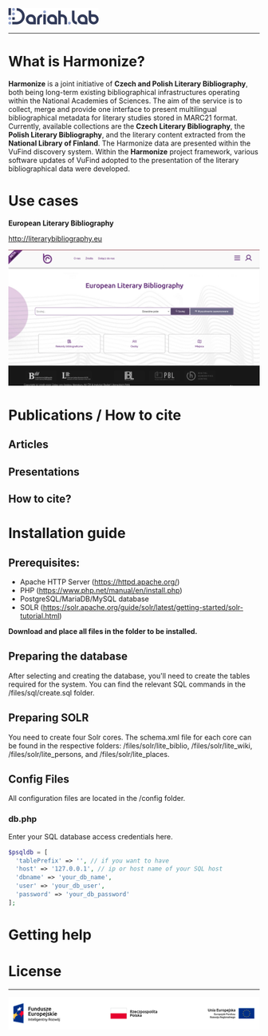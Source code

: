 
![alt text](https://github.com/CHC-Computations/Harmonize/blob/main/logo-1.png?raw=true)

---

# What is Harmonize?

**Harmonize** is a joint initiative of **Czech and Polish Literary Bibliography**, both being long-term existing bibliographical infrastructures operating within the National Academies of Sciences. The aim of the service is to collect, merge and provide one interface to present multilingual bibliographical metadata for literary studies stored in MARC21 format. Currently, available collections are the **Czech Literary Bibliography**, the **Polish Literary Bibliography**, and the literary content extracted from the **National Library of Finland**. The Harmonize data are presented within the VuFind discovery system. Within the **Harmonize** project framework, various software updates of VuFind adopted to the presentation of the literary bibliographical data were developed. 


# Use cases

**European Literary Bibliography**

http://literarybibliography.eu

![alt_text](https://github.com/CHC-Computations/Harmonize/blob/main/Zrzut%20ekranu%202022-12-19%20o%2017.45.07.png?raw=true)

# Publications / How to cite 

## Articles

## Presentations

## How to cite?

# Installation guide

## Prerequisites:

- Apache HTTP Server (https://httpd.apache.org/)
- PHP (https://www.php.net/manual/en/install.php)
- PostgreSQL/MariaDB/MySQL database
- SOLR (https://solr.apache.org/guide/solr/latest/getting-started/solr-tutorial.html)

**Download and place all files in the folder to be installed.**


## Preparing the database

After selecting and creating the database, you'll need to create the tables required for the system. 
You can find the relevant SQL commands in the /files/sql/create.sql folder.

## Preparing SOLR

You need to create four Solr cores. The schema.xml file for each core can be found in the respective folders: /files/solr/lite_biblio, /files/solr/lite_wiki, /files/solr/lite_persons, and /files/solr/lite_places.

## Config Files

All configuration files are located in the /config folder.

### db.php

Enter your SQL database access credentials here.

```php
$psqldb = [
  'tablePrefix' => '', // if you want to have
  'host' => '127.0.0.1', // ip or host name of your SQL host
  'dbname' => 'your_db_name',
  'user' => 'your_db_user',
  'password' => 'your_db_password'
];
```
# Getting help

# License

--- 

![alt_text](https://github.com/CHC-Computations/Harmonize/blob/main/Zrzut%20ekranu%202022-12-19%20o%2017.48.49.png?raw=true)
